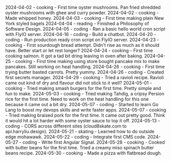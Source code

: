 2024-04-02 - cooking - First time oyster mushrooms. Pan fried shredded oyster mushrooms with ghee and curry powder.
2024-04-02 - cooking - Made whipped honey.
2024-04-03 - cooking - First time making plain New York styled bagels
2024-04-04 - reading - Finished a Philosophy of Software Design.
2024-04-05 - coding - Ran a basic hello world cron script with FlyIO server.
2024-04-16 - coding - Build a chatbot.
2024-04-20 - coding - Run production ready cron script on FlyIO server.
2024-04-23 - cooking - First sourdough bread attempt. Didn't rise as much as it should have. Better start or let rest longer?
2024-04-24 - cooking - First time cooking salmon. It got a tad bit dring leaving in oven after baking.
2024-04-25 - cooking - First time making using store bought pancake mix to make pancakes. Still working on heat handling.
2024-04-26 - cooking - First time trying butter basted carrots. Pretty yummy.
2024-04-26 - coding - Created first secrets manager.
2024-04-29 - cooking - Tried a ravioli recipe. Ravioli came out kind of dry and flavour did not stick to it well?
2024-05-01 - cooking - Tried making smash burgers for the first time. Pretty simple and fun to make.
2024-05-03 - cooking - Tried making Tahdig, a cripsy Persion rice for the first time. Need to work on the heat handling for this one because it came out a bit dry.
2024-05-07 - coding - Started to learn Go Lang to boost my devops skills and write faster apps.
2024-05-07 - cooking - Tried making braised pork for the first time. It came out pretty good. Think it would hit a lot harder with some oyster sauce to top it off.
2024-05-13 - coding - CORS across different sites (cloud8skate.com to api.harryliu.design).
2024-05-21 - skating - Learned how to do outside edge mohawawk.
2024-05-22 - coding - Integrate first CMS code.
2024-05-27 - coding - Write first Angular Signal.
2024-05-28 - cooking - Cooked with butter beans for the first time. Tried a creamy miso spinach butter beans recipe.
2024-05-30 - cooking - Made a pizza with flatbread dough.
